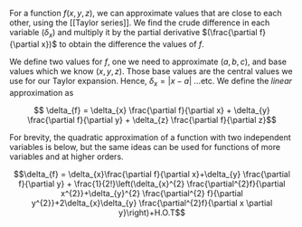 For a function $f(x,y,z)$, we can approximate values that are close to each other, using the [[Taylor series]]. We find the crude difference in each variable $(\delta_{x})$ and multiply it by the partial derivative $(\frac{\partial f}{\partial x})$ to obtain the difference the values of $f$. 

We define two values for $f$, one we need to approximate $(a,b,c)$, and base values which we know $(x,y,z)$. Those base values are the central values we use for our Taylor expansion. Hence, $\delta_{x}= |x-a|$ …etc. We define the *linear* approximation as

$$ \delta_{f} = \delta_{x} \frac{\partial f}{\partial x} + \delta_{y} \frac{\partial f}{\partial y} + \delta_{z} \frac{\partial f}{\partial z}$$

For brevity, the quadratic approximation of a function with two independent variables is below, but the same ideas can be used for functions of more variables and at higher orders.

$$\delta_{f} = \delta_{x}\frac{\partial f}{\partial x}+\delta_{y} \frac{\partial f}{\partial y} + \frac{1}{2!}\left(\delta_{x}^{2} \frac{\partial^{2}f}{\partial x^{2}}+\delta_{y}^{2} \frac{\partial^{2} f}{\partial y^{2}}+2\delta_{x}\delta_{y} \frac{\partial^{2}f}{\partial x \partial y}\right)+H.O.T$$

